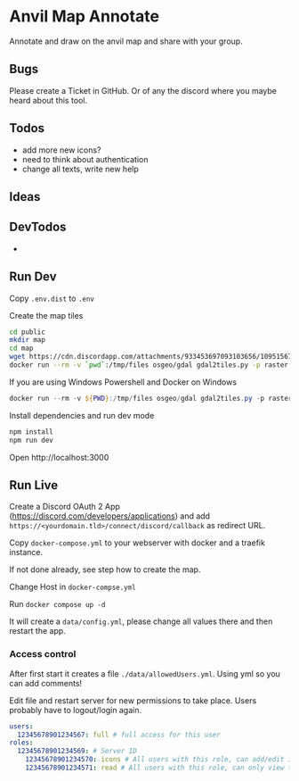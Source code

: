 # Anvil Map Annotate

Annotate and draw on the anvil map and share with your group.

## Bugs

Please create a Ticket in GitHub. Or of any the discord where you maybe heard about this tool.

## Todos

* add more new icons?
* need to think about authentication
* change all texts, write new help

## Ideas


## DevTodos

* 

## Run Dev

Copy `.env.dist` to `.env`

Create the map tiles

```bash
cd public
mkdir map
cd map
wget https://cdn.discordapp.com/attachments/933453697093103656/1095156754771349545/anvilmap111111.png -O entiremap.png
docker run --rm -v `pwd`:/tmp/files osgeo/gdal gdal2tiles.py -p raster -w openlayers --tiledriver=WEBP --webp-lossless /tmp/files/entiremap.png /tmp/files/
```

If you are using Windows Powershell and Docker on Windows

```powershell
docker run --rm -v ${PWD}:/tmp/files osgeo/gdal gdal2tiles.py -p raster -w openlayers --tiledriver=WEBP --webp-lossless /tmp/files/entiremap.png /tmp/files/
```

Install dependencies and run dev mode

```bash
npm install
npm run dev
```

Open http://localhost:3000

## Run Live

Create a Discord OAuth 2 App (https://discord.com/developers/applications) and add `https://<yourdomain.tld>/connect/discord/callback` as redirect URL.

Copy `docker-compose.yml` to your webserver with docker and a traefik instance.

If not done already, see step how to create the map.

Change Host in `docker-compse.yml`

Run `docker compose up -d`

It will create a `data/config.yml`, please change all values there and then restart the app. 

### Access control

After first start it creates a file `./data/allowedUsers.yml`. Using yml so you can add comments!

Edit file and restart server for new permissions to take place. Users probably have to logout/login again.

```yaml
users:
  12345678901234567: full # full access for this user
roles:
  12345678901234569: # Server ID
    12345678901234570: icons # All users with this role, can add/edit icons
    12345678901234571: read # All users with this role, can only view the map
```
